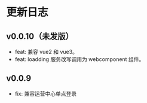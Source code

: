 # 更新日志

## v0.0.10（未发版）
- feat: 兼容 vue2 和 vue3。
- feat: loadding 服务改写调用为 webcomponent 组件。

## v0.0.9
- fix: 兼容运营中心单点登录
